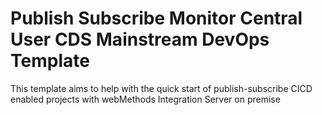 # Publish Subscribe Monitor Central User CDS Mainstream DevOps Template

This template aims to help with the quick start of publish-subscribe CICD enabled projects with webMethods Integration Server on premise

